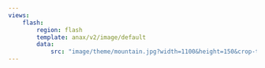 ```yaml
---
views:
    flash:
        region: flash
        template: anax/v2/image/default
        data:
            src: "image/theme/mountain.jpg?width=1100&height=150&crop-to-fit&area=0,0,30,0"
---
```

